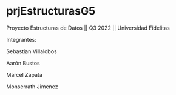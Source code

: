 # prjEstructurasG5
 Proyecto Estructuras de Datos || Q3 2022 || Universidad Fidelitas


Integrantes:

Sebastian Villalobos

Aarón Bustos

Marcel Zapata

Monserrath Jimenez
